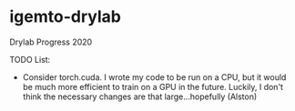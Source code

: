 # igemto-drylab

Drylab Progress 2020

TODO List:
 - Consider torch.cuda. I wrote my code to be run on a CPU, but it would be
   much more efficient to train on a GPU in the future. Luckily, I don't think
   the necessary changes are that large...hopefully (Alston)  
